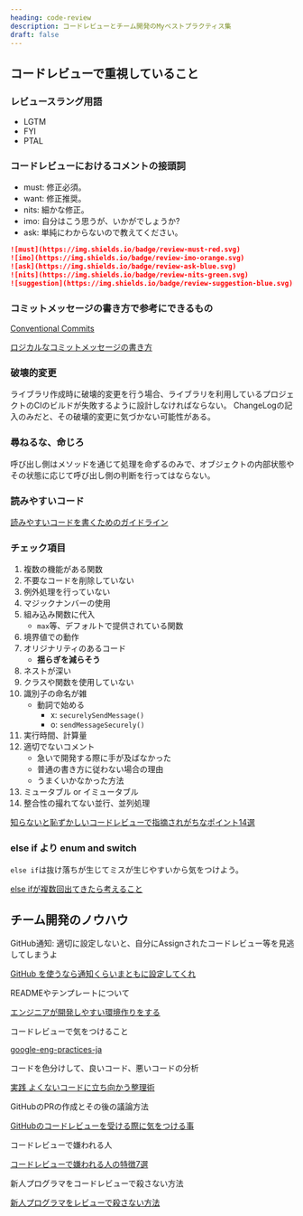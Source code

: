 ```yaml
---
heading: code-review
description: コードレビューとチーム開発のMyベストプラクティス集
draft: false
---
```


## コードレビューで重視していること

### レビュースラング用語

- LGTM
- FYI
- PTAL

### コードレビューにおけるコメントの接頭詞

- must: 修正必須。
- want: 修正推奨。
- nits: 細かな修正。
- imo: 自分はこう思うが、いかがでしょうか?
- ask: 単純にわからないので教えてください。

```md
![must](https://img.shields.io/badge/review-must-red.svg)
![imo](https://img.shields.io/badge/review-imo-orange.svg)
![ask](https://img.shields.io/badge/review-ask-blue.svg)
![nits](https://img.shields.io/badge/review-nits-green.svg)
![suggestion](https://img.shields.io/badge/review-suggestion-blue.svg)
```

### コミットメッセージの書き方で参考にできるもの

[Conventional Commits](https://www.conventionalcommits.org/ja/v1.0.0/)

[ロジカルなコミットメッセージの書き方](https://zenn.dev/mi0256/articles/1332e1d041cab4)

### 破壊的変更

ライブラリ作成時に破壊的変更を行う場合、ライブラリを利用しているプロジェクトのCIのビルドが失敗するように設計しなければならない。
ChangeLogの記入のみだと、その破壊的変更に気づかない可能性がある。

### 尋ねるな、命じろ

呼び出し側はメソッドを通じて処理を命ずるのみで、オブジェクトの内部状態やその状態に応じて呼び出し側の判断を行ってはならない。

### 読みやすいコード

[読みやすいコードを書くためのガイドライン](https://zenn.dev/arsaga/articles/ba9ec8c004511c)

### チェック項目

1. 複数の機能がある関数
2. 不要なコードを削除していない
3. 例外処理を行っていない
4. マジックナンバーの使用
5. 組み込み関数に代入
   - `max`等、デフォルトで提供されている関数
6. 境界値での動作
7. オリジナリティのあるコード
   - **揺らぎを減らそう**
8. ネストが深い
9. クラスや関数を使用していない
10. 識別子の命名が雑
    - 動詞で始める
      - x: `securelySendMessage()`
      - o: `sendMessageSecurely()`
11. 実行時間、計算量
12. 適切でないコメント
    - 急いで開発する際に手が及ばなかった
    - 普通の書き方に従わない場合の理由
    - うまくいかなかった方法
13. ミュータブル or イミュータブル
14. 整合性の撮れてない並行、並列処理

[知らないと恥ずかしいコードレビューで指摘されがちなポイント14選](https://qiita.com/ouauai/items/d38eeef9f0af5a4a87da)

### else if より enum and switch

`else if`は抜け落ちが生じてミスが生じやすいから気をつけよう。

[else ifが複数回出てきたら考えること](https://zenn.dev/aldagram_tech/articles/8df77a8edb519c)

## チーム開発のノウハウ

GitHub通知: 適切に設定しないと、自分にAssignされたコードレビュー等を見逃してしまうよ

[GitHub を使うなら通知くらいまともに設定してくれ](https://zenn.dev/siketyan/articles/you-are-not-using-github-correctly)

READMEやテンプレートについて

[エンジニアが開発しやすい環境作りをする](https://zenn.dev/sutamac/articles/5a262f0096176a)

コードレビューで気をつけること

[google-eng-practices-ja](https://fujiharuka.github.io/google-eng-practices-ja/ja/review/reviewer/standard.html)

コードを色分けして、良いコード、悪いコードの分析

[実践 よくないコードに立ち向かう整理術](https://zenn.dev/suzuki_hoge/books/2022-12-colored-code-e73c0f9c56464c)

GitHubのPRの作成とその後の議論方法

[GitHubのコードレビューを受ける際に気をつける事](https://zenn.dev/keitakn/articles/github-code-review-reviewee)

コードレビューで嫌われる人

[コードレビューで嫌われる人の特徴7選](https://qiita.com/emjo1804/items/48f6e78237a04684ab38)

新人プログラマをコードレビューで殺さない方法

[新人プログラマをレビューで殺さない方法](https://qiita.com/hiraike32/items/32840b11536fa1b78621)
